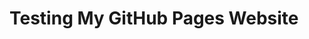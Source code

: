 <!DOCTYPE html>
<html>
<head>
    <title>Test My GitHub Pages Website</title>
</head>
<body>
    <h1>Testing My GitHub Pages Website</h1>

</body>
</html>
